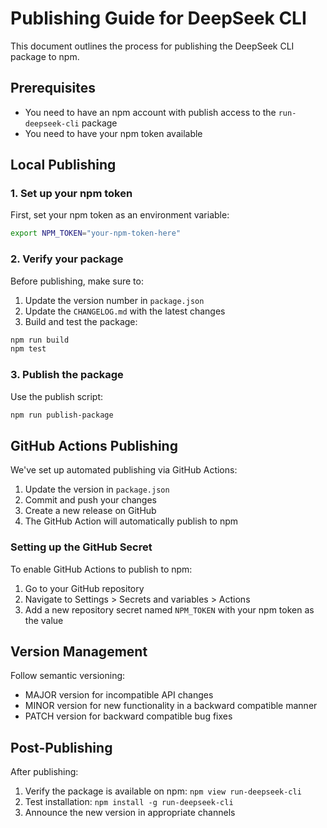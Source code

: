 # Publishing Guide for DeepSeek CLI

This document outlines the process for publishing the DeepSeek CLI package to npm.

## Prerequisites

- You need to have an npm account with publish access to the `run-deepseek-cli` package
- You need to have your npm token available

## Local Publishing

### 1. Set up your npm token

First, set your npm token as an environment variable:

```bash
export NPM_TOKEN="your-npm-token-here"
```

### 2. Verify your package

Before publishing, make sure to:

1. Update the version number in `package.json`
2. Update the `CHANGELOG.md` with the latest changes
3. Build and test the package:

```bash
npm run build
npm test
```

### 3. Publish the package

Use the publish script:

```bash
npm run publish-package
```

## GitHub Actions Publishing

We've set up automated publishing via GitHub Actions:

1. Update the version in `package.json`
2. Commit and push your changes
3. Create a new release on GitHub
4. The GitHub Action will automatically publish to npm

### Setting up the GitHub Secret

To enable GitHub Actions to publish to npm:

1. Go to your GitHub repository
2. Navigate to Settings > Secrets and variables > Actions
3. Add a new repository secret named `NPM_TOKEN` with your npm token as the value

## Version Management

Follow semantic versioning:

- MAJOR version for incompatible API changes
- MINOR version for new functionality in a backward compatible manner
- PATCH version for backward compatible bug fixes

## Post-Publishing

After publishing:

1. Verify the package is available on npm: `npm view run-deepseek-cli`
2. Test installation: `npm install -g run-deepseek-cli`
3. Announce the new version in appropriate channels
